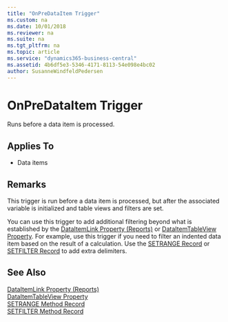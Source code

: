 ```yaml
---
title: "OnPreDataItem Trigger"
ms.custom: na
ms.date: 10/01/2018
ms.reviewer: na
ms.suite: na
ms.tgt_pltfrm: na
ms.topic: article
ms.service: "dynamics365-business-central"
ms.assetid: 4b6df5e3-5346-4171-8113-54e098e4bc02
author: SusanneWindfeldPedersen
---
```



# OnPreDataItem Trigger
Runs before a data item is processed.  

## Applies To  
- Data items  

## Remarks  
 This trigger is run before a data item is processed, but after the associated variable is initialized and table views and filters are set.  

 You can use this trigger to add additional filtering beyond what is established by the [DataItemLink Property (Reports)](../properties/devenv-dataitemlink-reports-property.md) or [DataItemTableView Property](../properties/devenv-dataitemtableview-property.md). For example, use this trigger if you need to filter an indented data item based on the result of a calculation. Use the [SETRANGE Record](../methods/devenv-setrange-method-record.md) or [SETFILTER Record](../methods/devenv-setfilter-method-record.md)  to add extra delimiters.  

## See Also  
 [DataItemLink Property (Reports)](../properties/devenv-dataitemlink-reports-property.md)   
 [DataItemTableView Property](../properties/devenv-dataitemtableview-property.md)   
 [SETRANGE Method Record](../methods/devenv-setrange-method-record.md)   
 [SETFILTER Method Record](../methods/devenv-setfilter-method-record.md)
